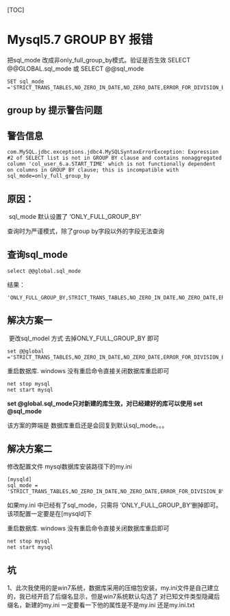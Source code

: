 [TOC]

# Mysql5.7 GROUP BY 报错

把sql_mode 改成非only_full_group_by模式。验证是否生效 SELECT @@GLOBAL.sql_mode 或 SELECT @@sql_mode



```mysql
SET sql_mode ='STRICT_TRANS_TABLES,NO_ZERO_IN_DATE,NO_ZERO_DATE,ERROR_FOR_DIVISION_BY_ZERO,NO_AUTO_CREATE_USER,NO_ENGINE_SUBSTITUTION';
```

## group by 提示警告问题

## 警告信息

```mysql
com.MySQL.jdbc.exceptions.jdbc4.MySQLSyntaxErrorException: Expression #2 of SELECT list is not in GROUP BY clause and contains nonaggregated column 'col_user_6.a.START_TIME' which is not functionally dependent on columns in GROUP BY clause; this is incompatible with sql_mode=only_full_group_by
```

## 原因：

​	sql_mode 默认设置了 ‘ONLY_FULL_GROUP_BY’

查询时为严谨模式，除了group by字段以外的字段无法查询

## 查询sql_mode 

```
select @@global.sql_mode
```

结果：

```
'ONLY_FULL_GROUP_BY,STRICT_TRANS_TABLES,NO_ZERO_IN_DATE,NO_ZERO_DATE,ERROR_FOR_DIVISION_BY_ZERO,NO_AUTO_CREATE_USER,NO_ENGINE_SUBSTITUTION'
```

## 解决方案一

​	更改sql_model 方式 去掉ONLY_FULL_GROUP_BY 即可

```mysql
set @@global ='STRICT_TRANS_TABLES,NO_ZERO_IN_DATE,NO_ZERO_DATE,ERROR_FOR_DIVISION_BY_ZERO,NO_AUTO_CREATE_USER,NO_ENGINE_SUBSTITUTION'
```

重启数据库. windows 没有重启命令直接关闭数据库重启即可

```
net stop mysql
net start mysql
```

**set @global.sql_mode只对新建的库生效，对已经建好的库可以使用 set @sql_mode**

该方案的弊端是 数据库重启还是会回复到默认sql_mode。。。

## 解决方案二

修改配置文件 mysql数据库安装路径下的my.ini

```mysql
[mysqld]
sql_mode = 'STRICT_TRANS_TABLES,NO_ZERO_IN_DATE,NO_ZERO_DATE,ERROR_FOR_DIVISION_BY_ZERO,NO_AUTO_CREATE_USER,NO_ENGINE_SUBSTITUTION'
```

如果my.ini 中已经有了sql_mode，只需将 ‘ONLY_FULL_GROUP_BY’删掉即可。该项配置一定要是在[mysqld]下

重启数据库. windows 没有重启命令直接关闭数据库重启即可

```
net stop mysql
net start mysql
```

## 坑

1、此次我使用的是win7系统，数据库采用的压缩包安装，my.ini文件是自己建立的，我已经开启了后缀名显示，但是win7系统默认勾选了 对已知文件类型隐藏后缀名，新建的my.ini 一定要看一下他的属性是不是my.ini  还是my.ini.txt
